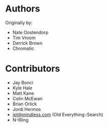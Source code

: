 # Authors

Originally by:
* Nate Oostendorp
* Tim Vroom
* Derrick Brown
* Chromatic

# Contributors

* Jay Bonci
* Kyle Hale
* Matt Kane
* Colin McEwan
* Brian Orlick
* Jordi Hermos
* jpt@mindless.com (Old Everything::Search)
* N-Wing
